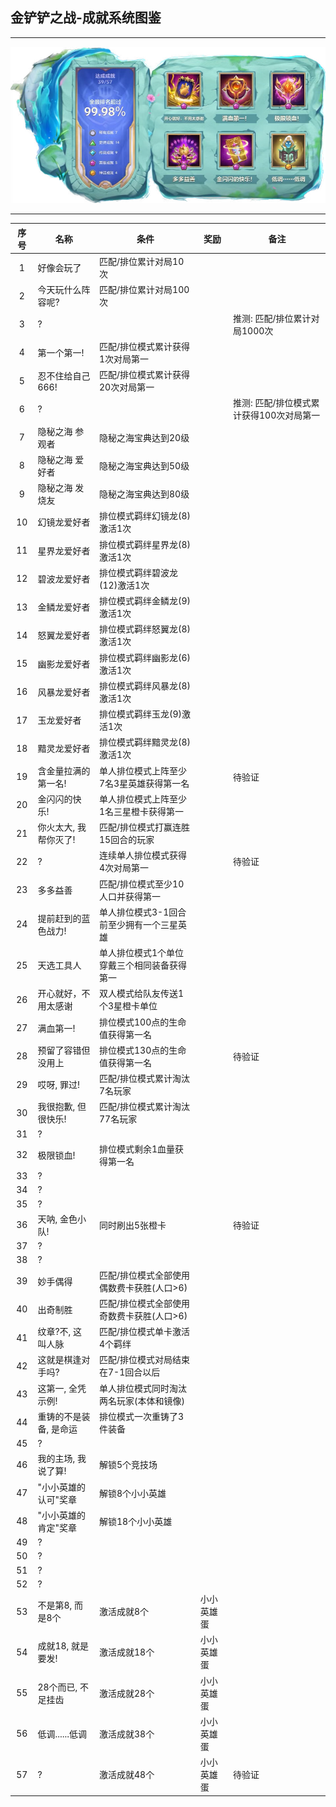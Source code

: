## 金铲铲之战-成就系统图鉴

--------

<img src="/others/tft_2022_10_31.png">

--------

| 序号  | 名称           | 条件                      | 奖励    | 备注  |
|:---:|--------------|-------------------------|-------|-----|
|  1  | 好像会玩了        | 匹配/排位累计对局10次            |
|  2  | 今天玩什么阵容呢?    | 匹配/排位累计对局100次           |
|  3  | ?            ||| 推测: 匹配/排位累计对局1000次      |
|  4  | 第一个第一!       | 匹配/排位模式累计获得1次对局第一       |
|  5  | 忍不住给自己666!   | 匹配/排位模式累计获得20次对局第一      |
|  6  | ?            ||| 推测: 匹配/排位模式累计获得100次对局第一 |
|  7  | 隐秘之海 参观者     | 隐秘之海宝典达到20级             |
|  8  | 隐秘之海 爱好者     | 隐秘之海宝典达到50级             |
|  9  | 隐秘之海 发烧友     | 隐秘之海宝典达到80级             |
| 10  | 幻镜龙爱好者       | 排位模式羁绊幻镜龙(8)激活1次        |
| 11  | 星界龙爱好者       | 排位模式羁绊星界龙(8)激活1次        |
| 12  | 碧波龙爱好者       | 排位模式羁绊碧波龙(12)激活1次       |
| 13  | 金鳞龙爱好者       | 排位模式羁绊金鳞龙(9)激活1次        |
| 14  | 怒翼龙爱好者       | 排位模式羁绊怒翼龙(8)激活1次        |
| 15  | 幽影龙爱好者       | 排位模式羁绊幽影龙(6)激活1次        |
| 16  | 风暴龙爱好者       | 排位模式羁绊风暴龙(8)激活1次        |
| 17  | 玉龙爱好者        | 排位模式羁绊玉龙(9)激活1次         |
| 18  | 黯灵龙爱好者       | 排位模式羁绊黯灵龙(8)激活1次        |
| 19  | 含金量拉满的第一名!   | 单人排位模式上阵至少7名3星英雄获得第一名   || 待验证   |
| 20  | 金闪闪的快乐!      | 单人排位模式上阵至少1名三星橙卡获得第一    |
| 21  | 你火太大, 我帮你灭了! | 匹配/排位模式打赢连胜15回合的玩家      |
| 22  | ?            | 连续单人排位模式获得4次对局第一        || 待验证   |
| 23  | 多多益善         | 匹配/排位模式至少10人口并获得第一      |
| 24  | 提前赶到的蓝色战力!   | 单人排位模式3-1回合前至少拥有一个三星英雄  |
| 25  | 天选工具人        | 单人排位模式1个单位穿戴三个相同装备获得第一  |
| 26  | 开心就好，不用太感谢   | 双人模式给队友传送1个3星橙卡单位       |
| 27  | 满血第一!        | 排位模式100点的生命值获得第一名       |
| 28  | 预留了容错但没用上    | 排位模式130点的生命值获得第一名       || 待验证   |
| 29  | 哎呀, 罪过!      | 匹配/排位模式累计淘汰7名玩家         |
| 30  | 我很抱歉, 但很快乐!  | 匹配/排位模式累计淘汰77名玩家        |
| 31  | ?            |
| 32  | 极限锁血!        | 排位模式剩余1血量获得第一名          |
| 33  | ?            |
| 34  | ?            |
| 35  | ?            |
| 36  | 天呐, 金色小队!    | 同时刷出5张橙卡                || 待验证   |
| 37  | ?            |
| 38  | ?            |
| 39  | 妙手偶得         | 匹配/排位模式全部使用偶数费卡获胜(人口>6) |
| 40  | 出奇制胜         | 匹配/排位模式全部使用奇数费卡获胜(人口>6) |
| 41  | 纹章?不, 这叫人脉   | 匹配/排位模式单卡激活4个羁绊         |
| 42  | 这就是棋逢对手吗?    | 匹配/排位模式对局结束在7-1回合以后     |
| 43  | 这第一, 全凭示例!   | 单人排位模式同时淘汰两名玩家(本体和镜像)   |
| 44  | 重铸的不是装备, 是命运 | 排位模式一次重铸了3件装备           |
| 45  | ?            |
| 46  | 我的主场, 我说了算!  | 解锁5个竞技场                 |
| 47  | "小小英雄的认可"奖章  | 解锁8个小小英雄                |
| 48  | "小小英雄的肯定"奖章  | 解锁18个小小英雄               |
| 49  | ?            |
| 50  | ?            |
| 51  | ?            |
| 52  | ?            |
| 53  | 不是第8, 而是8个   | 激活成就8个                  | 小小英雄蛋 |
| 54  | 成就18, 就是要发!  | 激活成就18个                 | 小小英雄蛋 |
| 55  | 28个而已, 不足挂齿  | 激活成就28个                 | 小小英雄蛋 |
| 56  | 低调......低调   | 激活成就38个                 | 小小英雄蛋 |
| 57  | ?            | 激活成就48个                 | 小小英雄蛋 | 待验证 |

